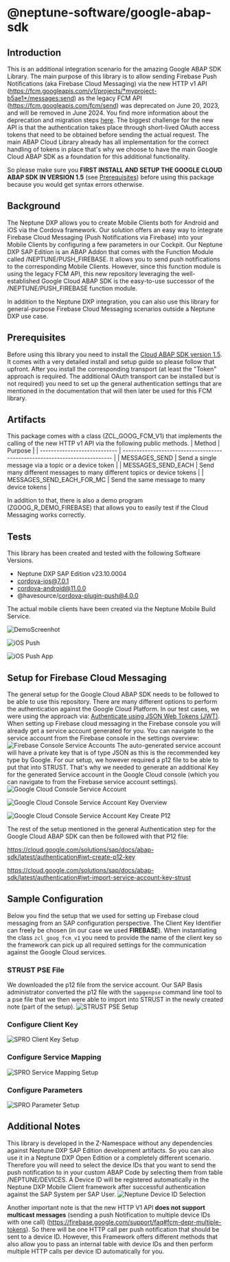 # @neptune-software/google-abap-sdk

## Introduction
This is an additional integration scenario for the amazing Google ABAP SDK Library.
The main purpose of this library is to allow sending Firebase Push Notifications (aka Firebase Cloud Messaging) via the new HTTP v1 API (https://fcm.googleapis.com/v1/projects/*myproject-b5ae1*/messages:send) as the legacy FCM API (https://fcm.googleapis.com/fcm/send) was deprecated on June 20, 2023, and will be removed in June 2024. You find more information about the deprecation and migration steps [here](https://firebase.google.com/docs/cloud-messaging/migrate-v1).
The biggest challenge for the new API is that the authentication takes place through short-lived OAuth access tokens that need to be obtained before sending the actual request. The main ABAP Cloud Library already has all implementation for the correct handling of tokens in place that's why we choose to have the main Google Cloud ABAP SDK as a foundation for this additional functionality.

So please make sure you **FIRST INSTALL AND SETUP THE GOOGLE CLOUD ABAP SDK IN VERSION 1.5** (see [Prerequisites](#Prerequisites)) before using this package because you would get syntax errors otherwise. 

## Background
The Neptune DXP allows you to create Mobile Clients both for Android and iOS via the Cordova framework. Our solution offers an easy way to integrate Firebase Cloud Messaging (Push Notifications via Firebase) into your Mobile Clients by configuring a few parameters in our Cockpit. Our Neptune DXP SAP Edition is an ABAP Addon that comes with the Function Module called /NEPTUNE/PUSH_FIREBASE. It allows you to send push notifications to the corresponding Mobile Clients. However, since this function module is using the legacy FCM API, this new repository leveraging the well-established Google Cloud ABAP SDK is the easy-to-use successor of the /NEPTUNE/PUSH_FIREBASE function module.

In addition to the Neptune DXP integration, you can also use this library for general-purpose Firebase Cloud Messaging scenarios outside a Neptune DXP use case.

## Prerequisites
Before using this library you need to install the [Cloud ABAP SDK version 1.5](https://cloud.google.com/solutions/sap/docs/abap-sdk/latest/all-guides). It comes with a very detailed install and setup guide so please follow that upfront. After you install the corresponding transport (at least the "Token" approach is required. The additional OAuth transport can be installed but is not required) you need to set up the general authentication settings that are mentioned in the documentation that will then later be used for this FCM library.

## Artifacts
This package comes with a class (ZCL_GOOG_FCM_V1) that implements the calling of the new HTTP v1 API via the following public methods.
| Method                       | Purpose                                                                    |
| ---------------------------- | -------------------------------------------------------------------------- |
| MESSAGES_SEND                | Send a single message via a topic or a device token                        |
| MESSAGES_SEND_EACH           | Send many different messages to many different topics or device tokens     |
| MESSAGES_SEND_EACH_FOR_MC    | Send the same message to many device tokens                                |

In addition to that, there is also a demo program (ZGOOG_R_DEMO_FIREBASE) that allows you to easily test if the Cloud Messaging works correctly.

## Tests
This library has been created and tested with the following Software Versions.
* Neptune DXP SAP Edition v23.10.0004
* cordova-ios@7.0.1
* cordova-android@11.0.0
* @havesource/cordova-plugin-push@4.0.0

The actual mobile clients have been created via the Neptune Mobile Build Service.

![DemoScreenhot](./assets/doc_images/demo_program.png)

![iOS Push](./assets/doc_images/ios_push.png)

![iOS Push App](./assets/doc_images/ios_push_app.png)

## Setup for Firebase Cloud Messaging
The general setup for the Google Cloud ABAP SDK needs to be followed to be able to use this repository.
There are many different options to perform the authentication against the Google Cloud Platform. In our test cases, we were using the approach via:
[Authenticate using JSON Web Tokens (JWT)](https://cloud.google.com/solutions/sap/docs/abap-sdk/latest/authentication#externally_hosted_use_token).
When setting up Firebase cloud messaging in the Firebase console you will already get a service account generated for you. You can navigate to the service account from the Firebase console in the settings overview:
![Firebase Console Service Accounts](./assets/doc_images/firebase-console-service-accounts.png)
The auto-generated service account will have a private key that is of type JSON as this is the recommended key type by Google. For our setup, we however required a p12 file to be able to put that into STRUST. That's why we needed to generate an additional Key for the generated Service account in the Google Cloud console (which you can navigate to from the Firebase service account settings).
![Google Cloud Console Service Account](./assets/doc_images/google-cloud-console-service-account.png)

![Google Cloud Console Service Account Key Overview](./assets/doc_images/google-cloud-console-service-account-key-overview.png)

![Google Cloud Console Service Account Key Create P12](./assets/doc_images//google-cloud-console-service-account-key-create-p12.png)

The rest of the setup mentioned in the general Authentication step for the Google Cloud ABAP SDK can then be followed with that P12 file:

https://cloud.google.com/solutions/sap/docs/abap-sdk/latest/authentication#jwt-create-p12-key

https://cloud.google.com/solutions/sap/docs/abap-sdk/latest/authentication#jwt-import-service-account-key-strust


## Sample Configuration 
Below you find the setup that we used for setting up Firebase cloud messaging from an SAP configuration perspective. The Client Key Identifier can freely be chosen (in our case we used **FIREBASE**). When instantiating the class `zcl_goog_fcm_v1` you need to provide the name of the client key so the framework can pick up all required settings for the communication against the Google Cloud services.

### STRUST PSE File
We downloaded the p12 file from the service account. Our SAP Basis administrator converted the p12 file with the `sapgenpse` command line tool to a pse file that we then were able to import into STRUST in the newly created note (part of the setup).
![STRUST PSE Setup](./assets/doc_images/strust-pse-setup.png)

### Configure Client Key
![SPRO Client Key Setup](./assets/doc_images/spro-google-client-key-setup.png)

### Configure Service Mapping
![SPRO Service Mapping Setup](./assets/doc_images/spro-google-service-mapping.png)

### Configure Parameters
![SPRO Parameter Setup](./assets/doc_images/spro-google-parameters.png)


## Additional Notes
This library is developed in the Z-Namespace without any dependencies against Neptune DXP SAP Edition development artifacts.
So you can also use it in a Neptune DXP Open Edition or a completely different scenario. Therefore you will need to select the device IDs that you want to send the push notification to in your custom ABAP Code by selecting them from table /NEPTUNE/DEVICES. A Device ID will be registered automatically in the Neptune DXP Mobile Client framework after successful authentication against the SAP System per SAP User.
![Neptune Device ID Selection](./assets/doc_images/device-id-selection.png)

Another important note is that the new HTTP V1 API **does not support multicast messages** (sending a push Notification to multiple device IDs with one call) (https://firebase.google.com/support/faq#fcm-depr-multiple-tokens). So there will be one HTTP call per push notification that should be sent to a device ID. However, this Framework offers different methods that also allow you to pass an internal table with device IDs and then perform multiple HTTP calls per device ID automatically for you.